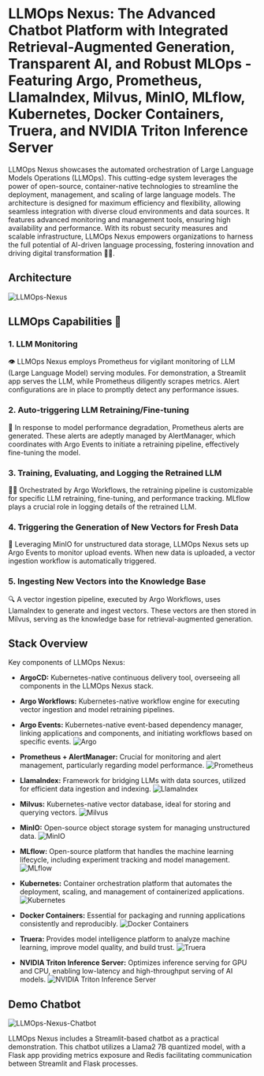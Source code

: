 
# LLMOps Nexus: The Advanced Chatbot Platform with Integrated Retrieval-Augmented Generation, Transparent AI, and Robust MLOps - Featuring Argo, Prometheus, LlamaIndex, Milvus, MinIO, MLflow, Kubernetes, Docker Containers, Truera, and NVIDIA Triton Inference Server

LLMOps Nexus showcases the automated orchestration of Large Language Models Operations (LLMOps). This cutting-edge system leverages the power of open-source, container-native technologies to streamline the deployment, management, and scaling of large language models. The architecture is designed for maximum efficiency and flexibility, allowing seamless integration with diverse cloud environments and data sources. It features advanced monitoring and management tools, ensuring high availability and performance. With its robust security measures and scalable infrastructure, LLMOps Nexus empowers organizations to harness the full potential of AI-driven language processing, fostering innovation and driving digital transformation 🚀🌐.

## Architecture
![LLMOps-Nexus](Assets/LLMOps_Updated.png)



## LLMOps Capabilities 🌟

### 1. LLM Monitoring

👁️ LLMOps Nexus employs Prometheus for vigilant monitoring of LLM (Large Language Model) serving modules. For demonstration, a Streamlit app serves the LLM, while Prometheus diligently scrapes metrics. Alert configurations are in place to promptly detect any performance issues.

### 2. Auto-triggering LLM Retraining/Fine-tuning

🔧 In response to model performance degradation, Prometheus alerts are generated. These alerts are adeptly managed by AlertManager, which coordinates with Argo Events to initiate a retraining pipeline, effectively fine-tuning the model.

### 3. Training, Evaluating, and Logging the Retrained LLM

🏋️‍♂️ Orchestrated by Argo Workflows, the retraining pipeline is customizable for specific LLM retraining, fine-tuning, and performance tracking. MLflow plays a crucial role in logging details of the retrained LLM.

### 4. Triggering the Generation of New Vectors for Fresh Data

🔄 Leveraging MinIO for unstructured data storage, LLMOps Nexus sets up Argo Events to monitor upload events. When new data is uploaded, a vector ingestion workflow is automatically triggered.

### 5. Ingesting New Vectors into the Knowledge Base

🔍 A vector ingestion pipeline, executed by Argo Workflows, uses LlamaIndex to generate and ingest vectors. These vectors are then stored in Milvus, serving as the knowledge base for retrieval-augmented generation.

## Stack Overview

Key components of LLMOps Nexus:

-   **ArgoCD:** Kubernetes-native continuous delivery tool, overseeing all components in the LLMOps Nexus stack.
    
-   **Argo Workflows:** Kubernetes-native workflow engine for executing vector ingestion and model retraining pipelines.
    
-   **Argo Events:** Kubernetes-native event-based dependency manager, linking applications and components, and initiating workflows based on specific events.
  ![Argo](Assets/Argo.png)
    
-   **Prometheus + AlertManager:** Crucial for monitoring and alert management, particularly regarding model performance.
![Prometheus](Assets/Prometheus.png)
    
-   **LlamaIndex:** Framework for bridging LLMs with data sources, utilized for efficient data ingestion and indexing.
 ![LlamaIndex](Assets/LlamaIndex.png)
    
-   **Milvus:** Kubernetes-native vector database, ideal for storing and querying vectors.
 ![Milvus](Assets/Milvus.png)
    
-   **MinIO:** Open-source object storage system for managing unstructured data.
 ![MinIO](Assets/MinIO.png)
    
-   **MLflow:** Open-source platform that handles the machine learning lifecycle, including experiment tracking and model management.
 ![MLflow](Assets/MLflow.png)
    
-   **Kubernetes:** Container orchestration platform that automates the deployment, scaling, and management of containerized applications.
 ![Kubernetes](Assets/Kubernetes.png)
    
-   **Docker Containers:** Essential for packaging and running applications consistently and reproducibly.
 ![Docker Containers](Assets/DockerContainers.png)
  
-   **Truera:** Provides model intelligence platform to analyze machine learning, improve model quality, and build trust.
 ![Truera](Assets/Truera.png)
    
-   **NVIDIA Triton Inference Server:** Optimizes inference serving for GPU and CPU, enabling low-latency and high-throughput serving of AI models.
  ![NVIDIA Triton Inference Server](Assets/NVIDIATritonInferenceServer.png)

## Demo Chatbot
![LLMOps-Nexus-Chatbot](Assets/StreamlitApp.png)

LLMOps Nexus includes a Streamlit-based chatbot as a practical demonstration. This chatbot utilizes a Llama2 7B quantized model, with a Flask app providing metrics exposure and Redis facilitating communication between Streamlit and Flask processes.
